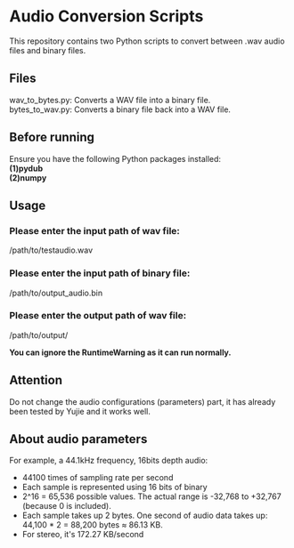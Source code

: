 # Audio Conversion Scripts
This repository contains two Python scripts to convert between .wav audio files and binary files.

## Files
wav_to_bytes.py: Converts a WAV file into a binary file.  
bytes_to_wav.py: Converts a binary file back into a WAV file.  

## Before running
Ensure you have the following Python packages installed:  
**(1)pydub**  
**(2)numpy**

## Usage
### Please enter the input path of wav file: 
/path/to/testaudio.wav
### Please enter the input path of binary file: 
/path/to/output_audio.bin  
### Please enter the output path of wav file: 
/path/to/output/

**You can ignore the RuntimeWarning as it can run normally.**

## Attention
Do not change the audio configurations (parameters) part, it has already been tested by Yujie and it works well.

## About audio parameters
For example, a 44.1kHz frequency, 16bits depth audio:  
- 44100 times of sampling rate per second
- Each sample is represented using 16 bits of binary
- 2^16 = 65,536 possible values. The actual range is -32,768 to +32,767 (because 0 is included).
- Each sample takes up 2 bytes. One second of audio data takes up: 44,100 * 2 = 88,200 bytes ≈ 86.13 KB.
- For stereo, it's 172.27 KB/second